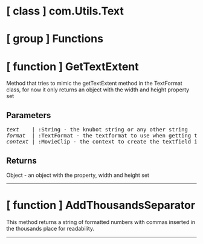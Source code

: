 # [ class ] com.Utils.Text

# [ group ] Functions

# [ function ] GetTextExtent

Method that tries to mimic the getTextExtent method in the TextFormat class, for now it only returns an object with the width and height property set

## Parameters

<pre>
<em>text</em>    | :String - the knubot string or any other string                                  
<em>format</em>  | :TextFormat - the textformat to use when getting the text extent                 
<em>context</em> | :MovieClip - the context to create the textfield in, useful to get the textformat
</pre>

## Returns

Object - an object with the property, width and height set 

---

# [ function ] AddThousandsSeparator

This method returns a string of formatted numbers with commas inserted in the thousands place for readability.

---


